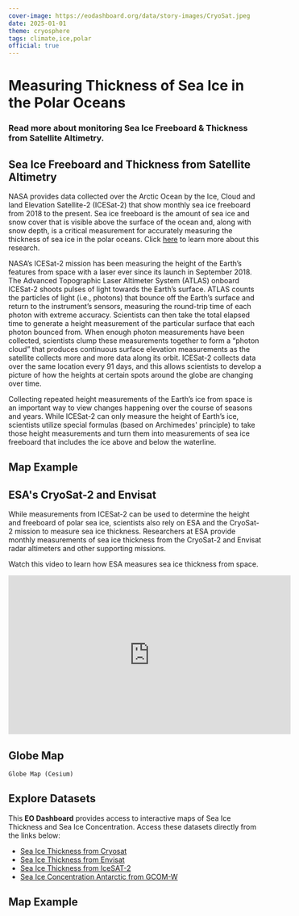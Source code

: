 ```yaml
---
cover-image: https://eodashboard.org/data/story-images/CryoSat.jpeg
date: 2025-01-01
theme: cryosphere
tags: climate,ice,polar
official: true
---
```


#   Measuring Thickness of Sea Ice in the Polar Oceans<!--{ as="img" mode="hero" src="https://eodashboard.org/data/story-images/CryoSat.jpeg" }-->
### Read more about monitoring Sea Ice Freeboard & Thickness from Satellite Altimetry. <!--{ style="font-size:1.5rem;opacity:0.7;margin-top:1rem;" }-->

## Sea Ice Freeboard and Thickness from Satellite Altimetry

NASA provides data collected over the Arctic Ocean by the Ice, Cloud and land Elevation Satellite-2 (ICESat-2) that show monthly sea ice freeboard from 2018 to the present. Sea ice freeboard is the amount of sea ice and snow cover that is visible above the surface of the ocean and, along with snow depth, is a critical measurement for accurately measuring the thickness of sea ice in the polar oceans. Click [here](https://icesat-2.gsfc.nasa.gov/science) to learn more about this research.

NASA’s ICESat-2 mission has been measuring the height of the Earth’s features from space with a laser ever since its launch in September 2018. The Advanced Topographic Laser Altimeter System (ATLAS) onboard ICESat-2 shoots pulses of light towards the Earth’s surface. ATLAS counts the particles of light (i.e., photons) that bounce off the Earth’s surface and return to the instrument’s sensors, measuring the round-trip time of each photon with extreme accuracy. Scientists can then take the total elapsed time to generate a height measurement of the particular surface that each photon bounced from. When enough photon measurements have been collected, scientists clump these measurements together to form a “photon cloud” that produces continuous surface elevation measurements as the satellite collects more and more data along its orbit. ICESat-2 collects data over the same location every 91 days, and this allows scientists to develop a picture of how the heights at certain spots around the globe are changing over time.

Collecting repeated height measurements of the Earth’s ice from space is an important way to view changes happening over the course of seasons and years. While ICESat-2 can only measure the height of Earth’s ice, scientists utilize special formulas (based on Archimedes' principle) to take those height measurements and turn them into measurements of sea ice freeboard that includes the ice above and below the waterline.

## Map Example <!--{as="eox-map" style="width: 100%; height: 500px;" layers='[{"type":"Tile","properties":{"id":"SITI_IS2SITMOGR4-cog-2021-04-01T00:00:00Z"},"source":{"type":"XYZ","urls":["https://openveda.cloud/api/raster/cog/tiles/WebMercatorQuad/{z}/{x}/{y}?resampling_method=nearest&bidx=1&colormap_name=plasma&rescale=0.0,4.0&url=s3://veda-data-store/IS2SITMOGR4-cog/IS2SITMOGR4_01_202104_005_002.tif"]}},{"type":"Tile","properties":{"id":"Terrain Light Stereographic North"},"source":{"type":"TileWMS","urls":["https://sxcat-demo.eox.at/sxcat_maps/wms"],"params":{"layers":"sx-cat_ortho680500","format":"image/png"}}}]' zoom="1.4076931936914734" center=[-65.82427470346784,81.0891663077961] }-->

## ESA's CryoSat-2 and Envisat

While measurements from ICESat-2 can be used to determine the height and freeboard of polar sea ice, scientists also rely on ESA and the CryoSat-2 mission to measure sea ice thickness. Researchers at ESA provide monthly measurements of sea ice thickness from the CryoSat-2 and Envisat radar altimeters and other supporting missions.

Watch this video to learn how ESA measures sea ice thickness from space.

<iframe width="560" height="315" src="https://www.youtube.com/embed/9einyMSOmHE?si=Sj-70Ym8hiDPkpi_" title="YouTube video player" frameborder="0" allow="accelerometer; autoplay; clipboard-write; encrypted-media; gyroscope; picture-in-picture; web-share" referrerpolicy="strict-origin-when-cross-origin" allowfullscreen></iframe>

## Globe Map

    Globe Map (Cesium)
		
## Explore Datasets

This **EO Dashboard** provides access to interactive maps of Sea Ice Thickness and Sea Ice Concentration. Access these datasets directly from the links below:

- [Sea Ice Thickness from Cryosat](https://www.eodashboard.org/explore?poi=World-SIC)
- [Sea Ice Thickness from Envisat](https://www.eodashboard.org/explore?poi=World-SIE)
- [Sea Ice Thickness from IceSAT-2](https://www.eodashboard.org/explore?poi=World-SITI)
- [Sea Ice Concentration Antarctic from GCOM-W](https://www.eodashboard.org/explore?poi=World-N12_1_sea_ice_concentration_arctic)

## Map Example <!--{as="eox-map" style="width: 100%; height: 500px;" layers='[{"type":"Tile","properties":{"id":"sea_ice_thickness_envisat-2012-03-01T00:00:00Z"},"source":{"type":"TileWMS","urls":["https://services.sentinel-hub.com/ogc/wms/0635c213-17a1-48ee-aef7-9d1731695a54"],"params":{"layers":"ESA-CCI-V2-ENVISAT","styles":"","format":"image/png","time":"2012-03-01"}}},{"type":"Tile","properties":{"id":"Terrain Light Stereographic North"},"source":{"type":"TileWMS","urls":["https://sxcat-demo.eox.at/sxcat_maps/wms"],"params":{"layers":"sx-cat_ortho680500","format":"image/png"}}}]' zoom="2.0680307352535534" center=[-153.8783520795357,87.25976768229664] }-->





